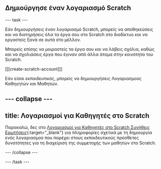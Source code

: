 ## Δημιούργησε έναν λογαριασμό Scratch

--- task ---

Εάν δημιουργήσεις έναν λογαριασμό Scratch, μπορείς να αποθηκεύσεις και να διατηρήσεις όλα τα έργα σου στο Scratch στο διαδίκτυο και να εργαστείς ξανά σε αυτά στο μέλλον.

Μπορείς επίσης να μοιραστείς τα έργα σου και να λάβεις σχόλια, καθώς και να σχολιάσεις έργα που έγιναν από άλλα άτομα στην κοινότητα του Scratch.

[[[create-scratch-account]]]

Εάν είσαι εκπαιδευτικός, μπορείς να δημιουργήσεις Λογαριασμούς Καθηγητών και Μαθητών.

--- collapse ---
---
title: Λογαριασμοί για Καθηγητές στο Scratch
---

Παρακαλώ, δες στο [Λογαριασμοί για Καθηγητές στο Scratch Συνήθεις Ερωτήσεις](https://scratch.mit.edu/educators/faq){:target="_blank"} για πληροφορίες σχετικά με τη δημιουργία ενός λογαριασμού που παρέχει στους εκπαιδευτικούς πρόσθετες δυνατότητες για τη διαχείριση της συμμετοχής των μαθητών στο Scratch.

--- /collapse ---

--- /task ---
